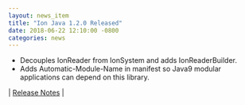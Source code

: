```yaml
---
layout: news_item
title: "Ion Java 1.2.0 Released"
date: 2018-06-22 12:10:00 -0800
categories: news
---
```

* Decouples IonReader from IonSystem and adds IonReaderBuilder.
* Adds Automatic-Module-Name in manifest so Java9 modular applications can depend on this library.

| [Release Notes](https://github.com/amazon-ion/ion-java/releases/tag/v1.2.0) |